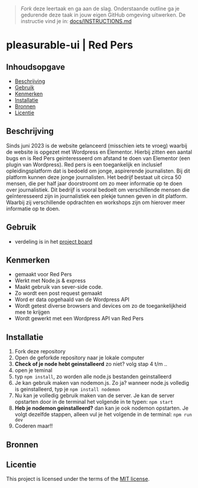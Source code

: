 > _Fork_ deze leertaak en ga aan de slag. Onderstaande outline ga je gedurende deze taak in jouw eigen GitHub omgeving uitwerken. De instructie vind je in: [docs/INSTRUCTIONS.md](docs/INSTRUCTIONS.md)

# pleasurable-ui | Red Pers 
<!-- Geef je project een titel en schrijf in één zin wat het is -->

## Inhoudsopgave

  * [Beschrijving](#beschrijving)
  * [Gebruik](#gebruik)
  * [Kenmerken](#kenmerken)
  * [Installatie](#installatie)
  * [Bronnen](#bronnen)
  * [Licentie](#licentie)

## Beschrijving
<!-- Bij Beschrijving staat kort beschreven wat voor project het is en wat je hebt gemaakt -->
<!-- Voeg een mooie poster visual toe 📸 -->
<!-- Voeg een link toe naar Github Pages 🌐-->
Sinds juni 2023 is de website gelanceerd (misschien iets te vroeg) waarbij de website is opgezet met Wordpress en Elementor. Hierbij zitten een aantal bugs en is Red Pers geinteresseerd om afstand te doen van Elementor (een plugin van Wordpress). Red pers is een toegankelijk en inclusief opleidingsplatform dat is bedoeld om jonge, aspirerende journalisten. Bij dit platform kunnen deze jonge journalisten. Het bedrijf bestaat uit circa 50 mensen, die per half jaar doorstroomt om zo meer informatie op te doen over journalistiek. Dit bedrijf is vooral bedoelt om verschillende mensen die geïnteresseerd zijn in journalistiek een plekje tunnen geven in dit platform. Waarbij zij verschillende opdrachten en workshops zijn om hierover meer informatie op te doen.


## Gebruik
<!-- Bij Gebruik staat de user story, hoe het werkt en wat je er mee kan. -->
* verdeling is in het [project board](https://github.com/users/SamaraFellaDina/projects/9)

## Kenmerken
<!-- Bij Kenmerken staat welke technieken zijn gebruikt en hoe. Wat is de HTML structuur? Wat zijn de belangrijkste dingen in CSS? Wat is er met JS gedaan en hoe? Misschien heb je iets met NodeJS gedaan, of heb je een framwork of library gebruikt? -->
* gemaakt voor Red Pers
* Werkt met Node.js & express
* Maakt gebruik van sever-side code.
* Zo wordt een post request gemaakt
* Word er data opgehaald van de Wordpress API
* Wordt getest diverse browsers and devices om zo de toegankelijkheid mee te krijgen
* Wordt gewerkt met een Wordpress API van Red Pers
## Installatie
<!-- Bij Instalatie staat hoe een andere developer aan jouw repo kan werken -->
1. Fork deze repository
2. Open de geforkde repository naar je lokale computer
3. **Check of je node hebt geinstalleerd** zo niet? volg stap 4 t/m ..
4.  open je teminal
5.  typ `npm install`, zo worden alle node.js bestanden geinstalleerd
6.  Je kan gebruik maken van nodemon.js. Zo ja? wanneer node.js volledig is geinstalleerd, typ je `npm install nodemon`
7.  Nu kan je volledig gebruik maken van de server. Je kan de server opstarten door in de terminal het volgende in te typen: `npm start`
8.  **Heb je nodemon geinstalleerd?** dan kan je ook nodemon opstarten. Je volgt dezelfde stappen, alleen vul je het volgende in de terminal: `npm run dev`
9.  Coderen maar!!
## Bronnen

## Licentie

This project is licensed under the terms of the [MIT license](./LICENSE).
